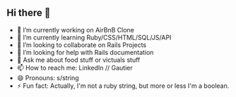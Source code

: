 ## Hi there 👋

- 🔭 I’m currently working on AirBnB Clone
- 🌱 I’m currently learning Ruby/CSS/HTML/SQL/JS/API
- 👯 I’m looking to collaborate on Rails Projects
- 🤔 I’m looking for help with Rails documentation
- 💬 Ask me about food stuff or victuals stuff
- 📫 How to reach me: LinkedIn // Gautier
- 😄 Pronouns: s/string
- ⚡ Fun fact: Actually, I'm not a ruby string, but more or less I'm a boolean.
